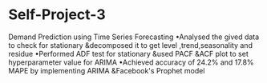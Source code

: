 # Self-Project-3
Demand Prediction using Time Series Forecasting
•Analysed the gived data to check for stationary &decomposed it to get level ,trend,seasonality and residue
•Performed ADF test for stationary &used PACF &ACF plot to set hyperparameter value for ARIMA
•Achieved accuracy of 24.2% and 17.8% MAPE by implementing ARIMA &Facebook's Prophet model
